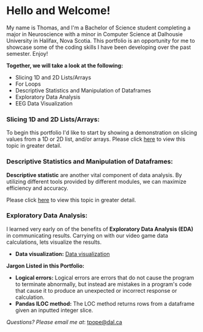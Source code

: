 # Hello and Welcome!
My name is Thomas, and I'm a Bachelor of Science student completing a major in Neuroscience with a minor in Computer Science at Dalhousie University in Halifax, Nova Scotia. This portfolio is an opportunity for me to showcase some of the coding skills I have been developing over the past semester. Enjoy! 

**Together, we will take a look at the following:**
- Slicing 1D and 2D Lists/Arrays
- For Loops 
- Descriptive Statistics and Manipulation of Dataframes
- Exploratory Data Analysis
- EEG Data Visualization 

### Slicing 1D and 2D Lists/Arrays:
To begin this portfolio I'd like to start by showing a demonstration on slicing values from a 1D or 2D list, and/or arrays. Please click [here](Slicingvalues.md) to view this topic in greater detail. 

### Descriptive Statistics and Manipulation of Dataframes:
**Descriptive statistic** are another vital component of data analysis. By utilizing different tools provided by different modules, we can maximize efficiency and accuracy. 

Please click [here](descriptivestats.md) to view this topic in greater detail.

### Exploratory Data Analysis:
I learned very early on of the benefits of **Exploratory Data Analysis (EDA)** in communicating results. Carrying on with our video game data calculations, lets visualize the results.
- **Data visualization:** [Data visualization](Datapic.ipynb)

**Jargon Listed in this Portfolio:**
- **Logical errors:** Logical errors are errors that do not cause the program to terminate abnormally, but instead are mistakes in a program's code that cause it to produce an unexpected or incorrect response or calculation. 
- **Pandas ILOC method:** The LOC method returns rows from a dataframe given an inputted integer slice. 

_Questions? Please email me at_: [tpope@dal.ca](mailto:th781530@dal.ca)
